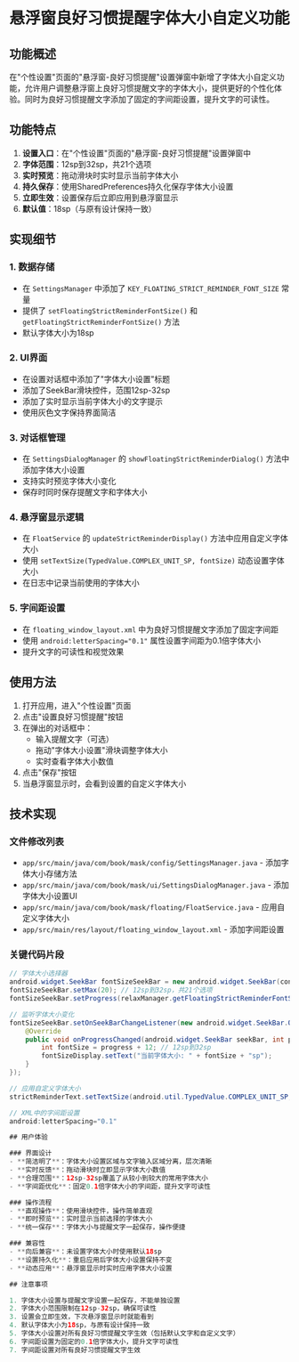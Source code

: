 # 悬浮窗良好习惯提醒字体大小自定义功能

## 功能概述

在"个性设置"页面的"悬浮窗-良好习惯提醒"设置弹窗中新增了字体大小自定义功能，允许用户调整悬浮窗上良好习惯提醒文字的字体大小，提供更好的个性化体验。同时为良好习惯提醒文字添加了固定的字间距设置，提升文字的可读性。

## 功能特点

1. **设置入口**：在"个性设置"页面的"悬浮窗-良好习惯提醒"设置弹窗中
2. **字体范围**：12sp到32sp，共21个选项
3. **实时预览**：拖动滑块时实时显示当前字体大小
4. **持久保存**：使用SharedPreferences持久化保存字体大小设置
5. **立即生效**：设置保存后立即应用到悬浮窗显示
6. **默认值**：18sp（与原有设计保持一致）

## 实现细节

### 1. 数据存储
- 在 `SettingsManager` 中添加了 `KEY_FLOATING_STRICT_REMINDER_FONT_SIZE` 常量
- 提供了 `setFloatingStrictReminderFontSize()` 和 `getFloatingStrictReminderFontSize()` 方法
- 默认字体大小为18sp

### 2. UI界面
- 在设置对话框中添加了"字体大小设置"标题
- 添加了SeekBar滑块控件，范围12sp-32sp
- 添加了实时显示当前字体大小的文字提示
- 使用灰色文字保持界面简洁

### 3. 对话框管理
- 在 `SettingsDialogManager` 的 `showFloatingStrictReminderDialog()` 方法中添加字体大小设置
- 支持实时预览字体大小变化
- 保存时同时保存提醒文字和字体大小

### 4. 悬浮窗显示逻辑
- 在 `FloatService` 的 `updateStrictReminderDisplay()` 方法中应用自定义字体大小
- 使用 `setTextSize(TypedValue.COMPLEX_UNIT_SP, fontSize)` 动态设置字体大小
- 在日志中记录当前使用的字体大小

### 5. 字间距设置
- 在 `floating_window_layout.xml` 中为良好习惯提醒文字添加了固定字间距
- 使用 `android:letterSpacing="0.1"` 属性设置字间距为0.1倍字体大小
- 提升文字的可读性和视觉效果

## 使用方法

1. 打开应用，进入"个性设置"页面
2. 点击"设置良好习惯提醒"按钮
3. 在弹出的对话框中：
   - 输入提醒文字（可选）
   - 拖动"字体大小设置"滑块调整字体大小
   - 实时查看字体大小数值
4. 点击"保存"按钮
5. 当悬浮窗显示时，会看到设置的自定义字体大小

## 技术实现

### 文件修改列表
- `app/src/main/java/com/book/mask/config/SettingsManager.java` - 添加字体大小存储方法
- `app/src/main/java/com/book/mask/ui/SettingsDialogManager.java` - 添加字体大小设置UI
- `app/src/main/java/com/book/mask/floating/FloatService.java` - 应用自定义字体大小
- `app/src/main/res/layout/floating_window_layout.xml` - 添加字间距设置

### 关键代码片段

```java
// 字体大小选择器
android.widget.SeekBar fontSizeSeekBar = new android.widget.SeekBar(context);
fontSizeSeekBar.setMax(20); // 12sp到32sp，共21个选项
fontSizeSeekBar.setProgress(relaxManager.getFloatingStrictReminderFontSize() - 12);

// 监听字体大小变化
fontSizeSeekBar.setOnSeekBarChangeListener(new android.widget.SeekBar.OnSeekBarChangeListener() {
    @Override
    public void onProgressChanged(android.widget.SeekBar seekBar, int progress, boolean fromUser) {
        int fontSize = progress + 12; // 12sp到32sp
        fontSizeDisplay.setText("当前字体大小: " + fontSize + "sp");
    }
});

// 应用自定义字体大小
strictReminderText.setTextSize(android.util.TypedValue.COMPLEX_UNIT_SP, fontSize);

// XML中的字间距设置
android:letterSpacing="0.1"

## 用户体验

### 界面设计
- **简洁明了**：字体大小设置区域与文字输入区域分离，层次清晰
- **实时反馈**：拖动滑块时立即显示字体大小数值
- **合理范围**：12sp-32sp覆盖了从较小到较大的常用字体大小
- **字间距优化**：固定0.1倍字体大小的字间距，提升文字可读性

### 操作流程
- **直观操作**：使用滑块控件，操作简单直观
- **即时预览**：实时显示当前选择的字体大小
- **统一保存**：字体大小与提醒文字一起保存，操作便捷

### 兼容性
- **向后兼容**：未设置字体大小时使用默认18sp
- **设置持久化**：重启应用后字体大小设置保持不变
- **动态应用**：悬浮窗显示时实时应用字体大小设置

## 注意事项

1. 字体大小设置与提醒文字设置一起保存，不能单独设置
2. 字体大小范围限制在12sp-32sp，确保可读性
3. 设置会立即生效，下次悬浮窗显示时就能看到
4. 默认字体大小为18sp，与原有设计保持一致
5. 字体大小设置对所有良好习惯提醒文字生效（包括默认文字和自定义文字）
6. 字间距设置为固定的0.1倍字体大小，提升文字可读性
7. 字间距设置对所有良好习惯提醒文字生效


